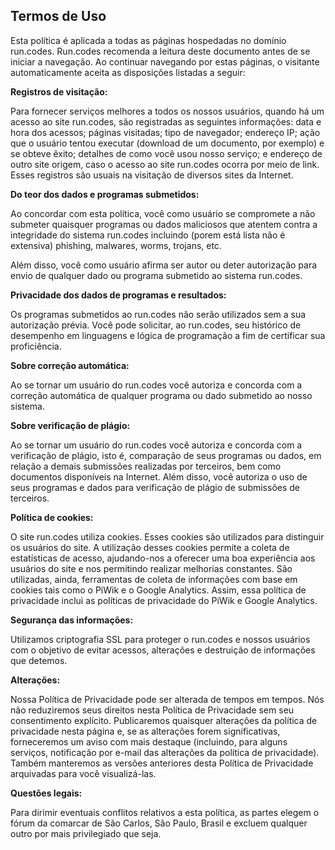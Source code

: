 ## Termos de Uso

Esta política é aplicada a todas as páginas hospedadas no domínio run.codes.
Run.codes recomenda a leitura deste documento antes de se iniciar a navegação. Ao continuar navegando por estas páginas, o visitante automaticamente aceita as disposições listadas a seguir:

**Registros de visitação:**

Para fornecer serviços melhores a todos os nossos usuários, quando há um acesso ao site run.codes, são registradas as seguintes informações: data e hora dos acessos; páginas visitadas; tipo de navegador; endereço IP; ação que o usuário tentou executar (download de um documento, por exemplo) e se obteve êxito; detalhes de como você usou nosso serviço; e endereço de outro site origem, caso o acesso ao site run.codes ocorra por meio de link. Esses registros são usuais na visitação de diversos sites da Internet.

**Do teor dos dados e programas submetidos:**

Ao concordar com esta política, você como usuário se compromete a não submeter quaisquer programas ou dados maliciosos que atentem contra a integridade do sistema run.codes incluindo (porem está lista não é extensiva) phishing, malwares, worms, trojans, etc.

Além disso, você como usuário afirma ser autor ou deter autorização para envio de qualquer dado ou programa submetido ao sistema run.codes.

**Privacidade dos dados de programas e resultados:**

Os programas submetidos ao run.codes não serão utilizados sem a sua autorização prévia. Você pode solicitar, ao run.codes, seu histórico de desempenho em linguagens e lógica de programação a fim de certificar sua proficiência.

**Sobre correção automática:**

Ao se tornar um usuário do run.codes você autoriza e concorda com a correção automática de qualquer programa ou dado submetido ao nosso sistema.

**Sobre verificação de plágio:**

Ao se tornar um usuário do run.codes você autoriza e concorda com a verificação de plágio, isto é, comparação de seus programas ou dados, em relação a demais submissões realizadas por terceiros, bem como documentos disponíveis na Internet. Além disso, você autoriza o uso de seus programas e dados para verificação de plágio de submissões de terceiros.

**Política de cookies:**

O site run.codes utiliza cookies. Esses cookies são utilizados para distinguir os usuários do site. A utilização desses cookies permite a coleta de estatísticas de acesso, ajudando-nos a oferecer uma boa experiência aos usuários do site e nos permitindo realizar melhorias constantes. São utilizadas, ainda, ferramentas de coleta de informações com base em cookies tais como o PiWik e o Google Analytics. Assim, essa política de privacidade inclui as políticas de privacidade do PiWik e Google Analytics.

**Segurança das informações:**

Utilizamos criptografia SSL para proteger o run.codes e nossos usuários com o objetivo de evitar acessos, alterações e destruição de informações que detemos.

**Alterações:**

Nossa Política de Privacidade pode ser alterada de tempos em tempos. Nós não reduziremos seus direitos nesta Política de Privacidade sem seu consentimento explícito. Publicaremos quaisquer alterações da política de privacidade nesta página e, se as alterações forem significativas, forneceremos um aviso com mais destaque (incluindo, para alguns serviços, notificação por e-mail das alterações da política de privacidade). Também manteremos as versões anteriores desta Política de Privacidade arquivadas para você visualizá-las.

**Questões legais:**

Para dirimir eventuais conflitos relativos a esta política, as partes elegem o fórum da comarcar de São Carlos, São Paulo, Brasil e excluem qualquer outro por mais privilegiado que seja.

